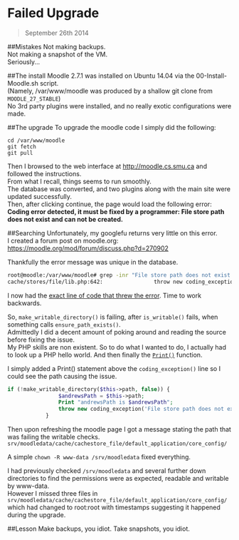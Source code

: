 Failed Upgrade
==============

> September 26th 2014

##Mistakes
Not making backups.  
Not making a snapshot of the VM.  
Seriously...  

##The install
Moodle 2.7.1 was installed on Ubuntu 14.04 via the 00-Install-Moodle.sh script.  
(Namely, /var/www/moodle was produced by a shallow git clone from `MOODLE_27_STABLE`)  
No 3rd party plugins were installed, and no really exotic configurations were made.  

##The upgrade
To upgrade the moodle code I simply did the following:  
```
cd /var/www/moodle
git fetch
git pull
```
Then I browsed to the web interface at http://moodle.cs.smu.ca and followed the instructions.  
From what I recall, things seems to run smoothly.    
The database was converted, and two plugins along with the main site were updated successfully.  
Then, after clicking continue, the page would load the following error:  
**Coding error detected, it must be fixed by a programmer: File store path does not exist and can not be created.**

##Searching
Unfortunately, my googlefu returns very little on this error.  
I created a forum post on moodle.org:
https://moodle.org/mod/forum/discuss.php?d=270902

Thankfully the error message was unique in the database.
```bash
root@moodle:/var/www/moodle# grep -inr "File store path does not exist and can not be created." *
cache/stores/file/lib.php:642:                throw new coding_exception('File store path does not exist and can not be created.');
```
I now had the [exact line of code that threw the error](https://github.com/moodle/moodle/blob/master/cache/stores/file/lib.php#L642).
Time to work backwards.

So, `make_writable_directory()` is failing, after `is_writable()` fails, when something calls `ensure_path_exists()`.  
Admittedly I did a decent amount of poking around and reading the source before fixing the issue.  
My PHP skills are non existent. 
So to do what I wanted to do, I actually had to look up a PHP hello world.
And then finally the [`Print()`](http://php.net/manual/en/function.print.php) function.

I simply added a Print() statement above the `coding_exception()` line so I could see the path causing the issue.
```php
if (!make_writable_directory($this->path, false)) {
                $andrewsPath = $this->path;
                Print "andrewsPath is $andrewsPath";
                throw new coding_exception('File store path does not exist and can not be created. andrewsPath: $andrewsPath');
            }
```
Then upon refreshing the moodle page I got a message stating the path that was failing the writable checks.
`srv/moodledata/cache/cachestore_file/default_application/core_config/`

A simple `chown -R www-data /srv/moodledata` fixed everything.

I had previously checked `/srv/moodledata` and several further down directories to find the permissions were as expected, readable and writable by www-data.  
However I missed three files in `srv/moodledata/cache/cachestore_file/default_application/core_config/` which had changed to root:root with timestamps suggesting it happened during the upgrade.

##Lesson
Make backups, you idiot.
Take snapshots, you idiot.
